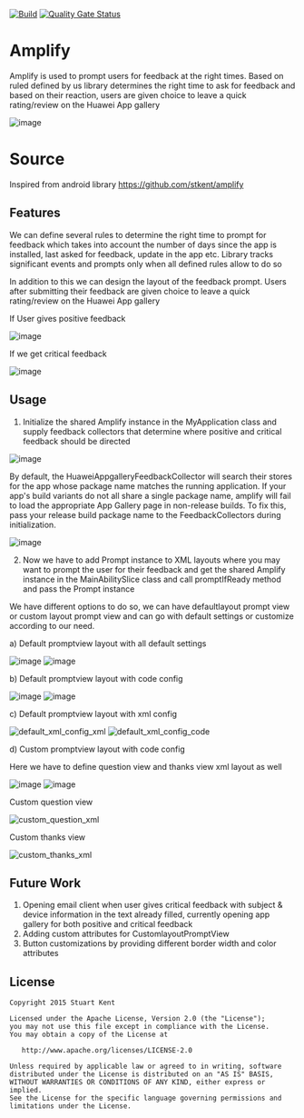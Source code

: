 [![Build](https://github.com/applibgroup/amplify/actions/workflows/main.yml/badge.svg)](https://github.com/applibgroup/amplify/actions/workflows/main.yml)
[![Quality Gate Status](https://sonarcloud.io/api/project_badges/measure?project=applibgroup_amplify&metric=alert_status)](https://sonarcloud.io/dashboard?id=applibgroup_amplify)

# Amplify

Amplify is used to prompt users for feedback at the right times. Based on ruled defined by us library determines the right time to ask for feedback and based on their reaction, users are given choice to leave a quick rating/review on the Huawei App gallery 


![image](https://user-images.githubusercontent.com/48115293/126625787-5f1625da-414e-46d7-91b3-62b0ea72a931.png)


# Source
Inspired from android library https://github.com/stkent/amplify

## Features
We can define several rules to determine the right time to prompt for feedback which takes into account the number of days since the app is installed, last asked for feedback, update in the app etc. Library tracks significant events and prompts only when all defined rules allow to do so

In addition to this we can design the layout of the feedback prompt. Users after submitting their feedback are given choice to leave a quick rating/review on the Huawei App gallery 

If User gives positive feedback


![image](https://user-images.githubusercontent.com/48115293/126626270-db79face-6a95-4879-bd9c-962ed39b8048.png)


If we get critical feedback


![image](https://user-images.githubusercontent.com/48115293/126626380-e8e5cb2a-28d5-4fab-8562-341aa5610c99.png)




## Usage
1. Initialize the shared Amplify instance in the MyApplication class and supply feedback collectors that determine where positive and critical feedback should be directed
 
![image](https://user-images.githubusercontent.com/48115293/126281583-0f160b50-4c73-4111-a819-eb0073720dff.png)


By default, the HuaweiAppgalleryFeedbackCollector will search their stores for the app whose package name matches the running application. If your app's build variants do not all share a single package name, amplify will fail to load the appropriate App Gallery page in non-release builds. To fix this, pass your release build package name to the
FeedbackCollectors during initialization.

![image](https://user-images.githubusercontent.com/48115293/126281432-60628c4a-093a-4b18-b447-bca2b41f0e9f.png)


2. Now we have to add Prompt instance to XML layouts where you may want to prompt the user for their feedback and get the shared Amplify instance in the MainAbilitySlice class and call promptIfReady method and pass the Prompt instance 

We have different options to do so, we can have defaultlayout prompt view or custom layout prompt view and can go with default settings or customize according to our need.

a) Default promptview layout with all default settings

![image](https://user-images.githubusercontent.com/48115293/126280140-53139238-d286-4213-8a97-ce6578679792.png)
![image](https://user-images.githubusercontent.com/48115293/126280520-e3803618-bd8f-47e4-817d-b7030714d9ab.png)


b) Default promptview layout with code config

![image](https://user-images.githubusercontent.com/48115293/126280172-7d8b9a3a-57bc-4a3b-913b-26b6182ee927.png)
![image](https://user-images.githubusercontent.com/48115293/126280366-f622cb12-1e74-4791-a133-5156525466c7.png)


c) Default promptview layout with xml config

![default_xml_config_xml](https://user-images.githubusercontent.com/48115293/126279563-70d6ca43-5fbf-4fb6-a81c-d7e8f6e02aff.png)
![default_xml_config_code](https://user-images.githubusercontent.com/48115293/126279513-4d2147c6-4a09-4793-9cc0-8295b07ef635.png)


d) Custom promptview layout with code config

   Here we have to define question view and thanks view xml layout as well
   
   ![image](https://user-images.githubusercontent.com/48115293/126280089-c39d2711-87bb-4717-8efb-099a6bea3fe4.png)
   ![image](https://user-images.githubusercontent.com/48115293/126280258-261c2b15-369f-42b3-bff8-69f898f45fff.png)

   Custom question view
   
  ![custom_question_xml](https://user-images.githubusercontent.com/48115293/126280806-150743b5-88b7-4774-b609-7fdeec41fdb8.png)
  
  Custom thanks view
  
  ![custom_thanks_xml](https://user-images.githubusercontent.com/48115293/126280882-1dd7b22d-dbcb-4f40-9089-f5e68fa638c1.png)


## Future Work
1. Opening email client when user gives critical feedback with subject & device information in the text already filled, currently opening app gallery for both positive and critical feedback
2. Adding custom attributes for CustomlayoutPromptView
3. Button customizations by providing different border width and color attributes

## License
```
Copyright 2015 Stuart Kent

Licensed under the Apache License, Version 2.0 (the "License");
you may not use this file except in compliance with the License.
You may obtain a copy of the License at

   http://www.apache.org/licenses/LICENSE-2.0

Unless required by applicable law or agreed to in writing, software
distributed under the License is distributed on an "AS IS" BASIS,
WITHOUT WARRANTIES OR CONDITIONS OF ANY KIND, either express or implied.
See the License for the specific language governing permissions and
limitations under the License.
```




